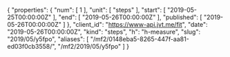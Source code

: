 {
  "properties": {
    "num": [
      1
    ],
    "unit": [
      "steps"
    ],
    "start": [
      "2019-05-25T00:00:00Z"
    ],
    "end": [
      "2019-05-26T00:00:00Z"
    ],
    "published": [
      "2019-05-26T00:00:00Z"
    ]
  },
  "client_id": "https://www-api.jvt.me/fit",
  "date": "2019-05-26T00:00:00Z",
  "kind": "steps",
  "h": "h-measure",
  "slug": "2019/05/y5fpo",
  "aliases": [
    "/mf2/0148eba5-8265-447f-aa81-ed03f0cb3558/",
    "/mf2/2019/05/y5fpo"
  ]
}
